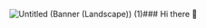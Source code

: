 ![Untitled (Banner (Landscape)) (1)](https://github.com/isbrakha/isbrakha/assets/147268451/e4970def-8b3e-44dc-bfbf-eb8f3e0548fd)### Hi there 👋

<!--
**isbrakha/isbrakha** is a ✨ _special_ ✨ repository because its `README.md` (this file) appears on your GitHub profile.

Here are some ideas to get you started:

- 🔭 I’m currently working on ...
- 🌱 I’m currently learning ...
- 👯 I’m looking to collaborate on ...
- 🤔 I’m looking for help with ...
- 💬 Ask me about ...
- 📫 How to reach me: ...
- 😄 Pronouns: ...
- ⚡ Fun fact: ...
![Untitled (Banner (Landscape)) (1)](https://github.com/isbrakha/isbrakha/assets/147268451/1dfdf91c-3d35-4e30-856d-81b0844a2f7c)
